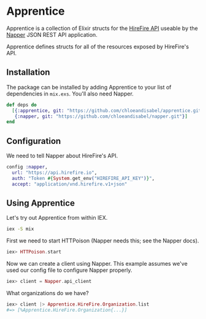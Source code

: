 # Apprentice

Apprentice is a collection of Elixir structs for
the [HireFire API](http://docs.hirefire.io/) useable by
the [Napper](https://github.com/chloeandisabel/napper) JSON REST API
application.

Apprentice defines structs for all of the resources exposed by HireFire's API.

## Installation

The package can be installed by adding Apprentice to your list of dependencies
in `mix.exs`. You'll also need Napper.

```elixir
def deps do
  [{:apprentice, git: "https://github.com/chloeandisabel/apprentice.git"},
   {:napper, git: "https://github.com/chloeandisabel/napper.git"}]
end
```

## Configuration

We need to tell Napper about HireFire's API.

```elixir
config :napper,
  url: "https://api.hirefire.io",
  auth: "Token #{System.get_env("HIREFIRE_API_KEY")}",
  accept: "application/vnd.hirefire.v1+json"
```

## Using Apprentice

Let's try out Apprentice from within IEX.

```sh
iex -S mix
```

First we need to start HTTPoison (Napper needs this; see the Napper docs).

```elixir
iex> HTTPoison.start
```

Now we can create a client using Napper. This example assumes we've used our
config file to configure Napper properly.

```elixir
iex> client = Napper.api_client
```

What organizations do we have?

```elixir
iex> client |> Apprentice.HireFire.Organization.list
#=> [%Apprentice.HireFire.Organization{...}]
```
